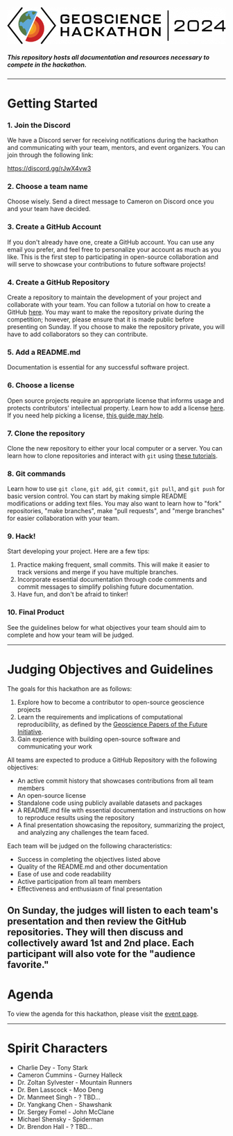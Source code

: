 <img src="logo.png" style="background-color:white;">

##### This repository hosts all documentation and resources necessary to compete in the hackathon.

---

# Getting Started
### 1. Join the Discord
We have a Discord server for receiving notifications during the hackathon and communicating with your team, mentors, and event organizers. You can join through the following link:

https://discord.gg/rJwX4vw3

### 2. Choose a team name
Choose wisely. Send a direct message to Cameron on Discord once you and your team have decided.

### 3. Create a GitHub Account
If you don't already have one, create a GitHub account. You can use any email you prefer, and feel free to personalize your account as much as you like. This is the first step to participating in open-source collaboration and will serve to showcase your contributions to future software projects! 

### 4. Create a GitHub Repository
Create a repository to maintain the development of your project and collaborate with your team. You can follow a tutorial on how to create a GitHub [here](https://github.com/signup). You may want to make the repository private during the competition; however, please ensure that it is made public before presenting on Sunday. If you choose to make the repository private, you will have to add collaborators so they can contribute.

### 5. Add a README.md
Documentation is essential for any successful software project.

### 6. Choose a license
Open source projects require an appropriate license that informs usage and protects contributors' intellectual property. Learn how to add a license [here](https://docs.github.com/en/communities/setting-up-your-project-for-healthy-contributions/adding-a-license-to-a-repository). If you need help picking a license, [this guide may help](https://choosealicense.com/licenses/).

### 7. Clone the repository
Clone the new repository to either your local computer or a server. You can learn how to clone repositories and interact with `git` using [these tutorials](https://docs.github.com/en/repositories/creating-and-managing-repositories/cloning-a-repository).

### 8. Git commands
Learn how to use `git clone`, `git add`, `git commit`, `git pull`, and `git push` for basic version control. You can start by making simple README modifications or adding text files. You may also want to learn how to "fork" repositories, "make branches", make "pull requests", and "merge branches" for easier collaboration with your team.

### 9. Hack!
Start developing your project. Here are a few tips:
1. Practice making frequent, small commits. This will make it easier to track versions and merge if you have multiple branches.
2. Incorporate essential documentation through code comments and commit messages to simplify polishing future documentation.
3. Have fun, and don't be afraid to tinker!

### 10. Final Product
See the guidelines below for what objectives your team should aim to complete and how your team will be judged.

---
# Judging Objectives and Guidelines
The goals for this hackathon are as follows:
1. Explore how to become a contributor to open-source geoscience projects
2. Learn the requirements and implications of computational reproducibility, as defined by the [Geoscience Papers of the Future Initiative](https://www.ontosoft.org/gpf.html).
3. Gain experience with building open-source software and communicating your work

All teams are expected to produce a GitHub Repository with the following objectives:
- An active commit history that showcases contributions from all team members
- An open-source license
- Standalone code using publicly available datasets and packages
- A README.md file with essential documentation and instructions on how to reproduce results using the repository
- A final presentation showcasing the repository, summarizing the project, and analyzing any challenges the team faced.

Each team will be judged on the following characteristics:
- Success in completing the objectives listed above
- Quality of the README.md and other documentation
- Ease of use and code readability
- Active participation from all team members
- Effectiveness and enthusiasm of final presentation

On Sunday, the judges will listen to each team's presentation and then review the GitHub repositories. They will then discuss and collectively award 1st and 2nd place. Each participant will also vote for the "audience favorite."
---

# Agenda
To view the agenda for this hackathon, please visit the [event page](https://www.jsg.utexas.edu/events/geoscience-hackathon-2024/).

---

# Spirit Characters
- Charlie Dey - Tony Stark
- Cameron Cummins - Gurney Halleck
- Dr. Zoltan Sylvester - Mountain Runners
- Dr. Ben Lasscock - Moo Deng
- Dr. Manmeet Singh - ? TBD...
- Dr. Yangkang Chen - Shawshank
- Dr. Sergey Fomel - John McClane
- Michael Shensky - Spiderman
- Dr. Brendon Hall - ? TBD...
